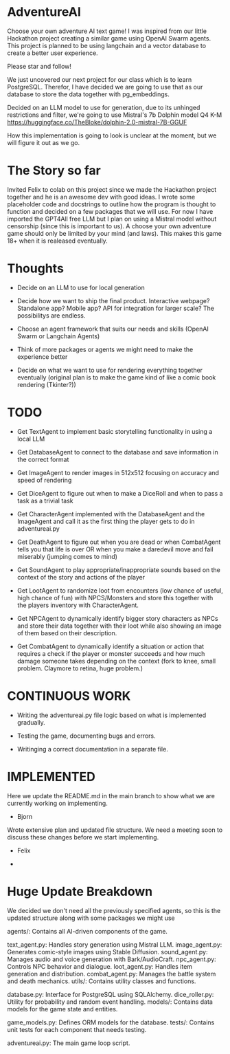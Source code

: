 # AdventureAI
Choose your own adventure AI text game! I was inspired from our little Hackathon project creating a similar game using OpenAI Swarm agents.
This project is planned to be using langchain and a vector database to create a better user experience.

Please star and follow!

We just uncovered our next project for our class which is to learn PostgreSQL. Therefor, I have decided we are going to use that as our database to store the data together with pg_embeddings.

Decided on an LLM model to use for generation, due to its unhinged restrictions and filter, we're going to use Mistral's 7b Dolphin model Q4 K-M
https://huggingface.co/TheBloke/dolphin-2.0-mistral-7B-GGUF

How this implementation is going to look is unclear at the moment, but we will figure it out as we go.

# The Story so far

Invited Felix to colab on this project since we made the Hackathon project together and he is an awesome dev with good ideas. I wrote some placeholder code and docstrings to outline how the program is thought to function and decided on a few packages that we will use. For now I have imported the GPT4All free LLM but I plan on using a Mistral model without censorship (since this is important to us). A choose your own adventure game should only be limited by your mind (and laws). This makes this game 18+ when it is realeased eventually. 

# Thoughts

* Decide on an LLM to use for local generation

* Decide how we want to ship the final product. Interactive webpage? Standalone app? Mobile app? API for integration for larger scale? The possibilitys are endless.

* Choose an agent framework that suits our needs and skills (OpenAI Swarm or Langchain Agents)

* Think of more packages or agents we might need to make the experience better

* Decide on what we want to use for rendering everything together eventually (original plan is to make the game kind of like a comic book rendering (Tkinter?))

# TODO

* Get TextAgent to implement basic storytelling functionality in using a local LLM

* Get DatabaseAgent to connect to the database and save information in the correct format

* Get ImageAgent to render images in 512x512 focusing on accuracy and speed of rendering

* Get DiceAgent to figure out when to make a DiceRoll and when to pass a task as a trivial task

* Get CharacterAgent implemented with the DatabaseAgent and the ImageAgent and call it as the first thing the player gets to do in adventureai.py

* Get DeathAgent to figure out when you are dead or when CombatAgent tells you that life is over OR when you make a daredevil move and fail miserably (jumping comes to mind)

* Get SoundAgent to play appropriate/inappropriate sounds based on the context of the story and actions of the player

* Get LootAgent to randomize loot from encounters (low chance of useful, high chance of fun) with NPCS/Monsters and store this together with the players inventory with CharacterAgent.

* Get NPCAgent to dynamically identify bigger story characters as NPCs and store their data together with their loot while also showing an image of them based on their description.

* Get CombatAgent to dynamically identify a situation or action that requires a check if the player or monster succeeds and how much damage someone takes depending on the context (fork to knee, small problem. Claymore to retina, huge problem.)

# CONTINUOUS WORK

* Writing the adventureai.py file logic based on what is implemented gradually.

* Testing the game, documenting bugs and errors.

* Writinging a correct documentation in a separate file.

# IMPLEMENTED

Here we update the README.md in the main branch to show what we are currently working on implementing.

* Bjorn

Wrote extensive plan and updated file structure. We need a meeting soon to discuss these changes before we start implementing.

* Felix
- 

# Huge Update Breakdown

We decided we don't need all the previously specified agents, so this is the updated structure along with some packages we might use

agents/: Contains all AI-driven components of the game.

text_agent.py: Handles story generation using Mistral LLM.
image_agent.py: Generates comic-style images using Stable Diffusion.
sound_agent.py: Manages audio and voice generation with Bark/AudioCraft.
npc_agent.py: Controls NPC behavior and dialogue.
loot_agent.py: Handles item generation and distribution.
combat_agent.py: Manages the battle system and death mechanics.
utils/: Contains utility classes and functions.

database.py: Interface for PostgreSQL using SQLAlchemy.
dice_roller.py: Utility for probability and random event handling.
models/: Contains data models for the game state and entities.

game_models.py: Defines ORM models for the database.
tests/: Contains unit tests for each component that needs testing.

adventureai.py: The main game loop script.